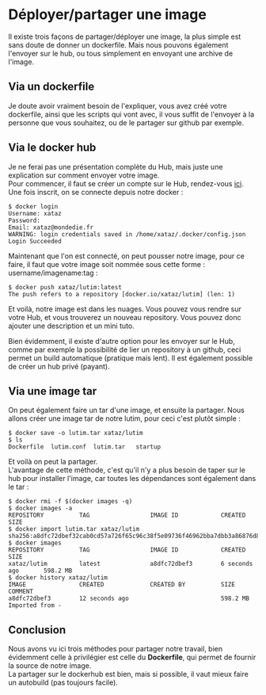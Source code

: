 # Déployer/partager une image

Il existe trois façons de partager/déployer une image, la plus simple est sans doute de donner un dockerfile. Mais nous pouvons également l'envoyer sur le hub, ou tous simplement en envoyant une archive de l'image.

## Via un dockerfile
Je doute avoir vraiment besoin de l'expliquer, vous avez créé votre dockerfile, ainsi que les scripts qui vont avec, il vous suffit de l'envoyer à la personne que vous souhaitez, ou de le partager sur github par exemple.

## Via le docker hub
Je ne ferai pas une présentation complète du Hub, mais juste une explication sur comment envoyer votre image.  
Pour commencer, il faut se créer un compte sur le Hub, rendez-vous [ici](https://hub.docker.com/).  
Une fois inscrit, on se connecte depuis notre docker :  

```shell
$ docker login
Username: xataz
Password:
Email: xataz@mondedie.fr
WARNING: login credentials saved in /home/xataz/.docker/config.json
Login Succeeded
```

Maintenant que l'on est connecté, on peut pousser notre image, pour ce faire, il faut que votre image soit nommée sous cette forme : username/imagename:tag :
```shell
$ docker push xataz/lutim:latest
The push refers to a repository [docker.io/xataz/lutim] (len: 1)
```
Et voilà, notre image est dans les nuages. Vous pouvez vous rendre sur votre Hub, et vous trouverez un nouveau repository.
Vous pouvez donc ajouter une description et un mini tuto.

Bien évidemment, il existe d'autre option pour les envoyer sur le Hub, comme par exemple la possibilité de lier un repository à un github, ceci permet un build automatique (pratique mais lent).
Il est également possible de créer un hub privé (payant).

## Via une image tar
On peut également faire un tar d'une image, et ensuite la partager.
Nous allons créer une image tar de notre lutim, pour ceci c'est plutôt simple :
```shell
$ docker save -o lutim.tar xataz/lutim
$ ls
Dockerfile  lutim.conf  lutim.tar   startup
```

Et voilà on peut la partager.  
L'avantage de cette méthode, c'est qu'il n'y a plus besoin de taper sur le hub pour installer l'image, car toutes les dépendances sont également dans le tar :
```shell
$ docker rmi -f $(docker images -q)
$ docker images -a
REPOSITORY          TAG                 IMAGE ID            CREATED             SIZE
$ docker import lutim.tar xataz/lutim
sha256:a8dfc72dbef32cab0cd57a726f65c96c38f5e09736f46962bba7dbb3a86876d8
$ docker images
REPOSITORY          TAG                 IMAGE ID            CREATED             SIZE
xataz/lutim         latest              a8dfc72dbef3        6 seconds ago       598.2 MB
$ docker history xataz/lutim
IMAGE               CREATED             CREATED BY          SIZE                COMMENT
a8dfc72dbef3        12 seconds ago                          598.2 MB            Imported from -
```

## Conclusion
Nous avons vu ici trois méthodes pour partager notre travail, bien évidemment celle à privilégier est celle du **Dockerfile**, qui permet de fournir la source de notre image.  
La partager sur le dockerhub est bien, mais si possible, il vaut mieux faire un autobuild (pas toujours facile).
